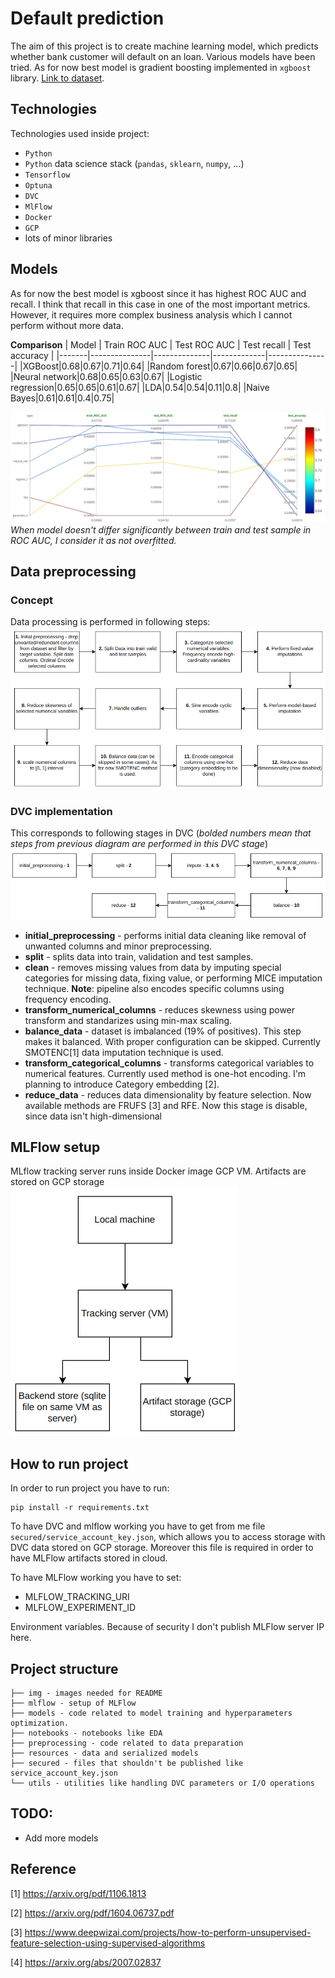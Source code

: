 # Default prediction
The aim of this project is to create machine learning model, which predicts whether bank customer will default on an loan. Various models have been tried. As for now best model is gradient boosting implemented in `xgboost` library. [Link to dataset](https://www.kaggle.com/code/faressayah/lending-club-loan-defaulters-prediction/data).

## Technologies
Technologies used inside project:
* `Python`
* `Python` data science stack (`pandas`, `sklearn`, `numpy`, ...)
* `Tensorflow`
* `Optuna`
* `DVC`
* `MlFlow`
* `Docker`
* `GCP`
* lots of minor libraries

## Models
As for now the best model is xgboost since it has highest ROC AUC and recall.
I think that recall in this case in one of the most important metrics. However,
it requires more complex business analysis which I cannot perform without more data.

**Comparison**
| Model | Train ROC AUC | Test ROC AUC | Test recall | Test accuracy |
|-------|---------------|--------------|-------------|---------------|
|XGBoost|0.68|0.67|0.71|0.64|
|Random forest|0.67|0.66|0.67|0.65|
|Neural network|0.68|0.65|0.63|0.67|
|Logistic regression|0.65|0.65|0.61|0.67|
|LDA|0.54|0.54|0.11|0.8|
|Naive Bayes|0.61|0.61|0.4|0.75|

![image](img/models_plot.png)
_When model doesn't differ significantly between train and test sample in ROC AUC, I consider it as not overfitted._

## Data preprocessing
### Concept
Data processing is performed in following steps:
![image](img/preprocessing_diagram.png)

### DVC implementation
This corresponds to following stages in DVC (_bolded numbers mean that steps from previous diagram are performed in this DVC stage_)
![image](img/dvc_flow.png)

* **initial_preprocessing** - performs initial data cleaning like removal of unwanted columns and minor preprocessing.
* **split** - splits data into train, validation and test samples.
* **clean** - removes missing values from data by imputing special categories for missing data, fixing value, or performing MICE imputation technique. **Note**: pipeline also encodes specific columns using frequency encoding.
* **transform_numerical_columns** - reduces skewness using power transform and standarizes using min-max scaling.
* **balance_data** - dataset is imbalanced (19% of positives). This step makes it balanced. With proper configuration can be skipped. Currently SMOTENC[1] data imputation technique is used.
* **transform_categorical_columns** - transforms categorical variables to numerical features. Currently used method is one-hot encoding. I'm planning to introduce Category embedding [2].
* **reduce_data** - reduces data dimensionality by feature selection. Now available methods are FRUFS [3] and RFE. Now this stage is disable, since data isn't high-dimensional

## MLFlow setup
MLflow tracking server runs inside Docker image GCP VM. Artifacts are stored on GCP storage
![image](img/mlflow_setup.png)
## How to run project
In order to run project you have to run:
```
pip install -r requirements.txt
```
To have DVC and mlflow working you have to get from me file `secured/service_account_key.json`, which allows you to access storage with DVC data stored on GCP storage. Moreover this file is required in order to have MLFlow artifacts stored in cloud.

To have MLFlow working you have to set:
* MLFLOW_TRACKING_URI
* MLFLOW_EXPERIMENT_ID

Environment variables. Because of security I don't publish MLFlow server IP here.
## Project structure
```
├── img - images needed for README
├── mlflow - setup of MLFlow
├── models - code related to model training and hyperparameters optimization.
├── notebooks - notebooks like EDA
├── preprocessing - code related to data preparation
├── resources - data and serialized models
├── secured - files that shouldn't be published like service_account_key.json
└── utils - utilities like handling DVC parameters or I/O operations
```

## TODO:
* Add more models
## Reference
[1] https://arxiv.org/pdf/1106.1813

[2] https://arxiv.org/pdf/1604.06737.pdf

[3] https://www.deepwizai.com/projects/how-to-perform-unsupervised-feature-selection-using-supervised-algorithms

[4] https://arxiv.org/abs/2007.02837
